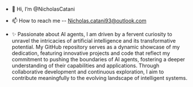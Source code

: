 - 👋 Hi, I’m @NicholasCatani

- 📫 How to reach me -- Nicholas.catani93@outlook.com

- ✨ Passionate about AI agents, I am driven by a fervent curiosity to unravel the intricacies of artificial intelligence and its transformative potential. 
  My GitHub repository serves as a dynamic showcase of my dedication, 
  featuring innovative projects and code that reflect my commitment to pushing the boundaries of AI agents, 
  fostering a deeper understanding of their capabilities and applications. 
  Through collaborative development and continuous exploration, 
  I aim to contribute meaningfully to the evolving landscape of intelligent systems.
  
<!---
NicholasCatani/NicholasCatani is a ✨ special ✨ repository because its `README.md` (this file) appears on your GitHub profile.
You can click the Preview link to take a look at your changes.
--->
